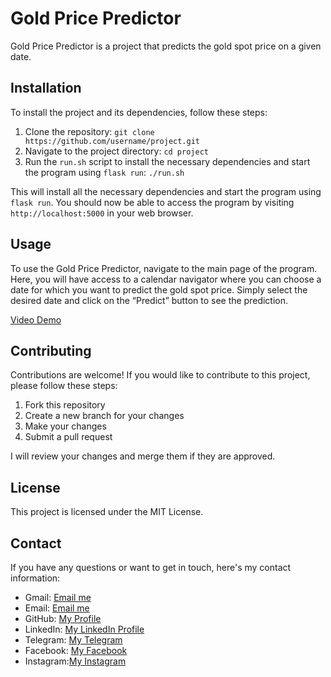 # Gold Price Predictor

Gold Price Predictor is a project that predicts the gold spot price on a given date.

## Installation

To install the project and its dependencies, follow these steps:

1. Clone the repository: `git clone https://github.com/username/project.git`
2. Navigate to the project directory: `cd project`
3. Run the `run.sh` script to install the necessary dependencies and start the program using `flask run`: `./run.sh`

This will install all the necessary dependencies and start the program using `flask run`. You should now be able to access the program by visiting `http://localhost:5000` in your web browser.

## Usage

To use the Gold Price Predictor, navigate to the main page of the program. Here, you will have access to a calendar navigator where you can choose a date for which you want to predict the gold spot price. Simply select the desired date and click on the “Predict” button to see the prediction.

[Video Demo](youtube.com)

## Contributing

Contributions are welcome! If you would like to contribute to this project, please follow these steps:

1. Fork this repository
2. Create a new branch for your changes
3. Make your changes
4. Submit a pull request

I will review your changes and merge them if they are approved.

## License

This project is licensed under the MIT License.

## Contact

If you have any questions or want to get in touch, here's my contact information:

- Gmail: [Email me](mailto:bizhani.2002@gmail.com)
- Email: [Email me](mailto:bizhani@programmer.net)
- GitHub: [My Profile](https://github.com/MohsenBizhani)
- LinkedIn: [My LinkedIn Profile](https://linkedin.com/in/mohsenbizhani)
- Telegram: [My Telegram](https://t.me/bizhani_mohsen)
- Facebook: [My Facebook](https://facebook.com/mohsen.bizhani.2002)
- Instagram:[My Instagram](https://instagram.com/bizhani.mohsen)

